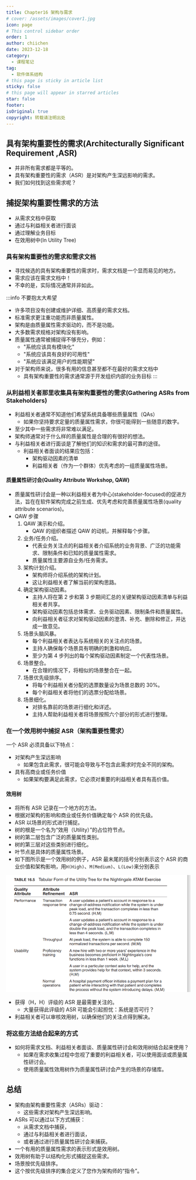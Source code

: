 ```yaml
---
title: Chapter16 架构与需求
# cover: /assets/images/cover1.jpg
icon: page
# This control sidebar order
order: 1
author: chiichen
date: 2023-12-18
category:
  - 课程笔记
tag:
  - 软件体系结构
# this page is sticky in article list
sticky: false
# this page will appear in starred articles
star: false
footer:
isOriginal: true
copyright: 转载请注明出处
---
```


## 具有架构重要性的需求(Architecturally Significant Requirement ,ASR)

- 并非所有需求都是平等的。
- 具有架构重要性的需求（ASR）是对架构产生深远影响的需求。
- 我们如何找到这些需求呢？

## 捕捉架构重要性需求的方法

- 从需求文档中获取
- 通过与利益相关者进行面谈
- 通过理解业务目标
- 在效用树中(In Utility Tree)

### 具有架构重要性的需求和需求文档

- 寻找候选的具有架构重要性的需求时，需求文档是一个显而易见的地方。
- 需求应该在需求文档中！
- 不幸的是，实际情况通常并非如此。

:::info 不要抱太大希望

- 许多项目没有创建或维护详细、高质量的需求文档。
- 标准需求更注重功能而非质量属性。
- 架构是由质量属性需求驱动的，而不是功能。
- 大多数需求规格对架构没有影响。
- 质量属性通常被捕捉得不够充分，例如：
  - "系统应该具有模块化"
  - "系统应该具有良好的可用性"
  - "系统应该满足用户的性能期望"
- 对于架构师来说，很多有用的信息甚至都不在最好的需求文档中
  - 具有架构重要性的需求通常源于开发组织内部的业务目标
    :::

### 从利益相关者那里收集具有架构重要性的需求(Gathering ASRs from Stakeholders)

- 利益相关者通常不知道他们希望系统具备哪些质量属性（QAs）
  - 如果你坚持要求定量的质量属性需求，你很可能得到一些随意的数字。
- 至少其中一些需求将非常难以满足。
- 架构师通常对于什么样的质量属性是合理的有很好的想法。
- 与利益相关者进行面谈是了解他们的知识和需求的最可靠的途径。
  - 利益相关者面谈的结果应包括：
    - 架构驱动因素的清单
    - 利益相关者（作为一个群体）优先考虑的一组质量属性场景。

#### 质量属性研讨会(Quality Attribute Workshop, QAW)

- 质量属性研讨会是一种以利益相关者为中心(stakeholder-focused)的促进方法，旨在在软件架构完成之前生成、优先考虑和完善质量属性场景(quality attribute scenarios)。
- QAW 步骤
  1. QAW 演示和介绍。
     - QAW 的组织者描述 QAW 的动机，并解释每个步骤。
  2. 业务/任务介绍。
     - 代表业务关注点的利益相关者介绍系统的业务背景、广泛的功能需求、限制条件和已知的质量属性需求。
     - 质量属性主要源自业务/任务需求。
  3. 架构计划介绍。
     - 架构师将介绍系统的架构计划。
     - 这让利益相关者了解当前的架构思路。
  4. 确定架构驱动因素。
     - 主持人将在第 2 步和第 3 步期间汇总的关键架构驱动因素清单与利益相关者共享。
     - 架构驱动因素包括总体需求、业务驱动因素、限制条件和质量属性。
     - 向利益相关者征求对架构驱动因素的澄清、补充、删除和修正，并达成一致意见。
  5. 场景头脑风暴。
     - 每个利益相关者表达与系统相关的关注点的场景。
     - 主持人确保每个场景具有明确的刺激和响应。
     - 至少为第 4 步列出的每个架构驱动因素制定一个代表性场景。
  6. 场景整合。
     - 在合理的情况下，将相似的场景整合在一起。
  7. 场景优先级排序。
     - 将每个利益相关者分配的选票数量设为场景总数的 30%。
     - 每个利益相关者将他们的选票分配给场景。
  8. 场景细化。
     - 对排名靠前的场景进行细化和详述。
     - 主持人帮助利益相关者将场景按照六个部分的形式进行整理。

### 在一个效用树中捕捉 ASR（架构重要性需求）

一个 ASR 必须具备以下特点：

- 对架构产生深远影响
  - 如果包含此需求，很可能会导致与不包含此需求时完全不同的架构。
- 具有高商业或任务价值
  - 如果架构要满足此需求，它必须对重要的利益相关者具有高价值。

#### 效用树

- 将所有 ASR 记录在一个地方的方法。
- 根据对架构的影响和商业或任务价值确定每个 ASR 的优先级。
- ASR 以场景的形式进行捕捉。
- 树的根是一个名为“效用（Utility）”的占位符节点。
- 树的第二层包含广泛的质量属性类别。
- 树的第三层对这些类别进行细化。
- 叶节点是具体的质量属性场景。
- 如下图所示是一个效用树的例子，ASR 最末尾的括号分别表示这个 ASR 的商业价值和架构影响，用`H(High)`、`M(Medium)`、`L(Low)`来分别表示

![Utility Tree](images/Chapter16架构与需求/image.png)

- 获得（H，H）评级的 ASR 是最需要关注的。
  - 大量获得此评级的 ASR 可能会引起担忧：系统是否可行？
- 利益相关者可以审核效用树，以确保他们的关注点得到解决。

### 将这些方法结合起来的方式

- 如何将需求文档、利益相关者面谈、质量属性研讨会和效用树结合起来使用？
  - 如果在需求收集过程中忽视了重要的利益相关者，可以使用面谈或质量属性研讨会。
  - 使用质量属性效用树作为质量属性研讨会产生的场景的存储库。

## 总结

- 架构由架构重要性需求（ASRs）驱动：
  - 这些需求对架构产生深远影响。
- ASRs 可以通过以下方式捕获：
  - 从需求文档中捕获，
  - 通过与利益相关者进行面谈，
  - 或者通过进行质量属性研讨会来捕获。
- 一个有用的质量属性需求的表示形式是效用树。
- 效用树有助于以结构化形式捕捉这些需求。
- 场景按优先级排序。
- 这个按优先级排序的集合定义了您作为架构师的“指令”。
